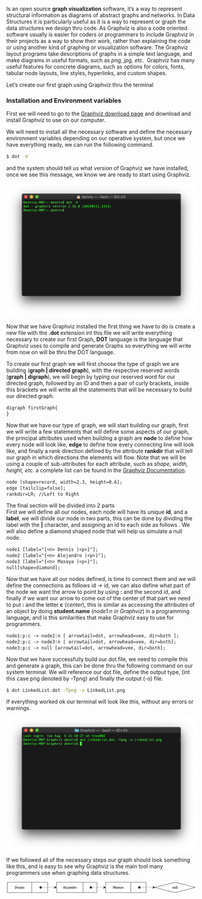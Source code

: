 Is an open source **graph visualization** software, it’s a way to represent structural information as diagrams of abstract graphs and networks. In Data Structures it is particularly useful as it is a way to represent or graph the data structures we design thru code. As Graphviz is also a code oriented software usually is easier for coders or programmers to include Graphviz in their projects as a way to show their work, rather than explaining the code or using another kind of graphing or visualization software.
The Graphviz layout programs take descriptions of graphs in a simple text language, and make diagrams in useful formats, such as *png, jpg, etc*.  Graphviz has many useful features for concrete diagrams, such as options for colors, fonts, tabular node layouts, line styles, hyperlinks, and custom shapes. 

Let’s create our first graph using Graphviz thru the terminal

### Installation and Environment variables

First we will need to go to the [Graphviz download page](https://www.graphviz.org/download/) and download and install Graphviz to use on our computer.

We will need to install all the necessary software and define the necessary environment variables depending on our operative system, but once we have everything ready, we can run the following command.

``` bash
$ dot -V
```

and the system should tell us what version of Graphviz we have installed, once we see this message, we know we are ready to start using Graphviz.

![graphviz.png](graphviz.png)

Now that we have Graphviz installed the first thing we have to do is create a new file with the **.dot** extension int this file we will write everything necessary to create our first Graph, **DOT** language is the language that Graphviz uses to compile and generate Graphs so everything we will write from now on will be thru the DOT language.<br>

To create our first graph we will first choose the type of graph we are building (**graph | directed graph**), with the respective reserved words (**graph | digraph**), we will begin by typing our reserved word for our directed graph, followed by an ID and then a pair of curly brackets, inside this brackets we will write all the statements that will be necessary to build our directed graph.

``` graphviz
digraph firstGraph{
}
```

Now that we have our type of graph, we will start building our graph, first we will write a few statements that will define some aspects of our graph, the principal attributes used when building a graph are **node** to define how every node will look like, **edge** to define how every connecting line will look like, and finally a rank direction defined by the attribute **rankdir** that will tell our graph in which directions the elements will flow. Note that we will be using a couple of sub-attributes for each attribute, such as *shape, width, height, etc*. a complete list can be found in the [Graphviz Documentation](https://graphviz.gitlab.io/_pages/doc/info/attrs.html).

``` graphviz
node [shape=record, width=2.3, height=0.6];
edge [tailclip=false];
rankdir=LR; //Left to Right
```

The final section will be divided into 2 parts<br>
First we will define all our nodes, each node will have its unique **id**, and a **label**, we will divide our node in two parts, this can be done by dividing the label with the **|** character, and assigning an id to each side as follows **<id>**. We will also define a diamond shaped node that will help us simulate a null node.

``` graphviz
node1 [label="{<n> Dennis |<p>}"];
node2 [label="{<n> Alejandro |<p>}"];
node3 [label="{<n> Masaya |<p>}"];
null[shape=diamond];
```

Now that we have all our nodes defined, is time to connect them and we will define the connections as follows id -> id, we can also define what part of the node we want the arrow to point by using **:** and the second id, and finally if we want our arrow to come out of the center of that part we need to put **:** and the letter **c** (*center*), this is similar as accessing the attributes of an object by doing **student.name** (*node1:n in Graphviz*) in a programming language, and is this similarities that make Graphviz easy to use for programmers.

``` graphviz
node1:p:c -> node2:n [ arrowtail=dot, arrowhead=vee, dir=both ];
node2:p:c -> node3:n [ arrowtail=dot, arrowhead=vee, dir=both];
node3:p:c -> null [arrowtail=dot, arrowhead=vee, dir=both];
```

Now that we have successfully build our dot file, we need to compile this and generate a graph, this can be done thru the following command on our system terminal. We will reference our dot file, define the output type, (int this case png denoted by -Tpng) and finally the output (-o) file.

``` bash
$ dot LinkedList.dot -Tpng -o LinkedList.png
```

If everything worked ok our terminal will look like this, without any errors or warnings.

![graphviz2.png](graphviz2.png)

If we followed all of the necessary steps our graph should look something like this, and is easy to see why Graphviz is the main tool many programmers use when graphing data structures.

![LinkedList.png](LinkedList.png)
